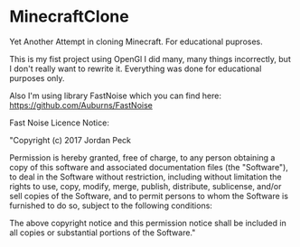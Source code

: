 # MinecraftClone
Yet Another Attempt in cloning Minecraft. For educational puproses.

This is my fist project using OpenGl
I did many, many things incorrectly, but I don't really want to rewrite it.
Everything was done for educational purposes only.

Also I'm using library FastNoise which you can find here:
https://github.com/Auburns/FastNoise

Fast Noise Licence Notice:

"Copyright (c) 2017 Jordan Peck

Permission is hereby granted, free of charge, to any person obtaining a copy
of this software and associated documentation files (the "Software"), to deal
in the Software without restriction, including without limitation the rights
to use, copy, modify, merge, publish, distribute, sublicense, and/or sell
copies of the Software, and to permit persons to whom the Software is
furnished to do so, subject to the following conditions:

The above copyright notice and this permission notice shall be included in all
copies or substantial portions of the Software."
